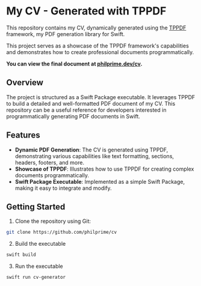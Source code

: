# My CV - Generated with TPPDF

This repository contains my CV, dynamically generated using the [TPPDF](https://github.com/techprimate/TPPDF) framework, my PDF generation library for Swift.

This project serves as a showcase of the TPPDF framework's capabilities and demonstrates how to create professional documents programmatically.

**You can view the final document at [philprime.dev/cv](https://philprime.dev/cv).**

## Overview

The project is structured as a Swift Package executable. 
It leverages TPPDF to build a detailed and well-formatted PDF document of my CV. 
This repository can be a useful reference for developers interested in programmatically generating PDF documents in Swift.

## Features

- **Dynamic PDF Generation**: The CV is generated using TPPDF, demonstrating various capabilities like text formatting, sections, headers, footers, and more.
- **Showcase of TPPDF**: Illustrates how to use TPPDF for creating complex documents programmatically.
- **Swift Package Executable**: Implemented as a simple Swift Package, making it easy to integrate and modify.

## Getting Started

1. Clone the repository using Git:

```bash
git clone https://github.com/philprime/cv
```

2. Build the executable

```bash
swift build
```

3. Run the executable

```bash
swift run cv-generator
```

